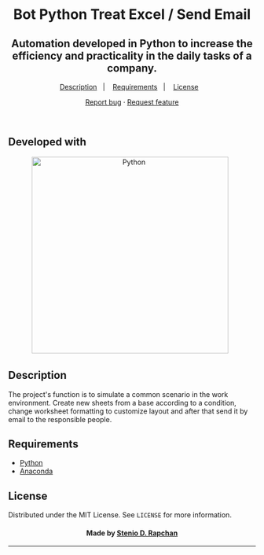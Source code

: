 <h1 align="center">
  Bot Python Treat Excel / Send Email
</h1>
<h2 align="center">Automation developed in Python to increase the efficiency and practicality in the daily tasks of a company.</h2> 

<p align="center">
  <a href="#description">Description</a>&nbsp;&nbsp;&nbsp;|&nbsp;&nbsp;&nbsp;
  <a href="#requirements">Requirements</a>&nbsp;&nbsp;&nbsp;|&nbsp;&nbsp;&nbsp;
  <a href="#license">License</a>&nbsp;&nbsp;&nbsp;
</p>

<p align="center">
  <a href="https://github.com/steniodr/Treat-Excel-sheet-and-send-mail/issues">Report bug</a>
  ·
  <a href="https://github.com/steniodr/Treat-Excel-sheet-and-send-mail/issues">Request feature</a>
</p>

<br />

## Developed with
<div align="center">
  <img src="https://upload.wikimedia.org/wikipedia/commons/thumb/f/f8/Python_logo_and_wordmark.svg/640px-Python_logo_and_wordmark.svg.png" alt="Python" width=400px> &nbsp;
</div>

## Description

The project's function is to simulate a common scenario in the work environment. Create new sheets from a base according to a condition, change worksheet formatting to customize layout and after that send it by email to the responsible people.

## Requirements

* [Python](https://www.python.org/)
* [Anaconda](https://www.anaconda.com/)

## License

Distributed under the MIT License. See `LICENSE` for more information.

<h4 align="center">
  Made by <a href="https://github.com/steniodr" target="_blank">Stenio D. Rapchan</a>
</h4>

<hr />

